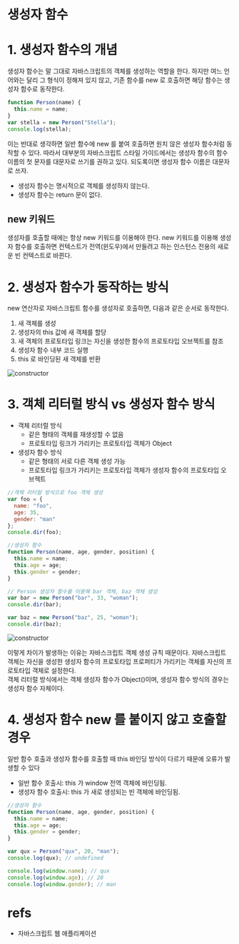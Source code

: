 # 생성자 함수

# 1. 생성자 함수의 개념

생성자 함수는 말 그대로 자바스크립트의 객체를 생성하는 역할을 한다. 하지만 여느 언어와는 달리 그 형식이 정해져 있지 않고, 기존 함수를 new 로 호출하면 해당 함수는 생성자 함수로 동작한다.

```javascript
function Person(name) {
  this.name = name;
}
var stella = new Person("Stella");
console.log(stella);
```

이는 반대로 생각하면 일반 함수에 new 를 붙여 호출하면 원치 않은 생성자 함수처럼 동작할 수 있다. 따라서 대부분의 자바스크립트 스타일 가이드에서는 생성자 함수의 함수 이름의 첫 문자를 대문자로 쓰기를 권하고 있다. 되도록이면 생성자 함수 이름은 대문자로 쓰자.

- 생성자 함수는 명시적으로 객체를 생성하지 않는다.
- 생성자 함수는 return 문이 없다.

## new 키워드
생성자를 호출할 때에는 항상 new 키워드를 이용해야 한다. new 키워드를 이용해 생성자 함수를 호출하면 컨텍스트가 전역(윈도우)에서 만들려고 하는 인스턴스 전용의 새로운 빈 컨텍스트로 바뀐다.

# 2. 생성자 함수가 동작하는 방식

new 연산자로 자바스크립트 함수를 생성자로 호출하면, 다음과 같은 순서로 동작한다.

1.  새 객체를 생성
2.  생성자의 this 값에 새 객체를 할당
3.  새 객체의 프로토타입 링크는 자신을 생성한 함수의 프로토타입 오브젝트를 참조
4.  생성자 함수 내부 코드 실행
5.  this 로 바인딩된 새 객체를 반환

![constructor](https://user-images.githubusercontent.com/16531837/43557706-f2da1624-9640-11e8-8727-cd9ea75cf672.png)

# 3. 객체 리터럴 방식 vs 생성자 함수 방식

- 객체 리터럴 방식
  - 같은 형태의 객체를 재생성할 수 없음
  - 프로토타입 링크가 가리키는 프로토타입 객체가 Object
- 생성자 함수 방식
  - 같은 형태의 서로 다른 객체 생성 가능
  - 프로토타입 링크가 가리키는 프로토타입 객체가 생성자 함수의 프로토타입 오브젝트

```javascript
//객체 리터럴 방식으로 foo 객체 생성
var foo = {
  name: "foo",
  age: 35,
  gender: "man"
};
console.dir(foo);

//생성자 함수
function Person(name, age, gender, position) {
  this.name = name;
  this.age = age;
  this.gender = gender;
}

// Person 생성자 함수를 이용해 bar 객체, baz 객체 생성
var bar = new Person("bar", 33, "woman");
console.dir(bar);

var baz = new Person("baz", 25, "woman");
console.dir(baz);
```

![constructor](https://user-images.githubusercontent.com/16531837/43558781-26ee9610-9646-11e8-8c46-0db83a79739b.png)

이렇게 차이가 발생하는 이유는 자바스크립트 객체 생성 규칙 때문이다. 자바스크립트 객체는 자신을 생성한 생성자 함수의 프로토타입 프로퍼티가 가리키는 객체를 자신의 프로토타입 객체로 설정한다.  
객체 리터럴 방식에서는 객체 생성자 함수가 Object()이며, 생성자 함수 방식의 경우는 생성자 함수 자체이다.

# 4. 생성자 함수 new 를 붙이지 않고 호출할 경우

일반 함수 호출과 생성자 함수를 호출할 때 this 바인딩 방식이 다르기 때문에 오류가 발생할 수 있다

- 일반 함수 호출시: this 가 window 전역 객체에 바인딩됨.
- 생성자 함수 호출시: this 가 새로 생성되는 빈 객체에 바인딩됨.

```javascript
//생성자 함수
function Person(name, age, gender, position) {
  this.name = name;
  this.age = age;
  this.gender = gender;
}

var qux = Person("qux", 20, "man");
console.log(qux); // undefined

console.log(window.name); // qux
console.log(window.age); // 20
console.log(window.gender); // man
```

# refs
- 자바스크립트 웹 애플리케이션